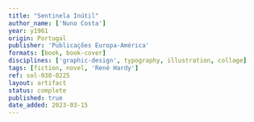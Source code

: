 ```yaml
---
title: "Sentinela Inútil"
author_name: ['Nuno Costa']
year: y1961
origin: Portugal
publisher: 'Publicações Europa-América'
formats: [book, book-cover]
disciplines: ['graphic-design', typography, illustration, collage]
tags: [fiction, novel, 'René Hardy']
ref: sol-030-0225
layout: artifact
status: complete
published: true
date_added: 2023-03-15
---
```

